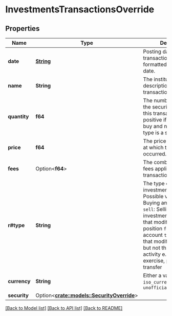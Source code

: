 # InvestmentsTransactionsOverride

## Properties

Name | Type | Description | Notes
------------ | ------------- | ------------- | -------------
**date** | [**String**](string.md) | Posting date for the transaction. Must be formatted as an [ISO 8601](https://wikipedia.org/wiki/ISO_8601) date. | 
**name** | **String** | The institution's description of the transaction. | 
**quantity** | **f64** | The number of units of the security involved in this transaction. Must be positive if the type is a buy and negative if the type is a sell. | 
**price** | **f64** | The price of the security at which this transaction occurred. | 
**fees** | Option<**f64**> | The combined value of all fees applied to this transaction. | [optional]
**r#type** | **String** | The type of the investment transaction. Possible values are: `buy`: Buying an investment `sell`: Selling an investment `cash`: Activity that modifies a cash position `fee`: A fee on the account `transfer`: Activity that modifies a position, but not through buy/sell activity e.g. options exercise, portfolio transfer | 
**currency** | **String** | Either a valid `iso_currency_code` or `unofficial_currency_code` | 
**security** | Option<[**crate::models::SecurityOverride**](SecurityOverride.md)> |  | [optional]

[[Back to Model list]](../README.md#documentation-for-models) [[Back to API list]](../README.md#documentation-for-api-endpoints) [[Back to README]](../README.md)


